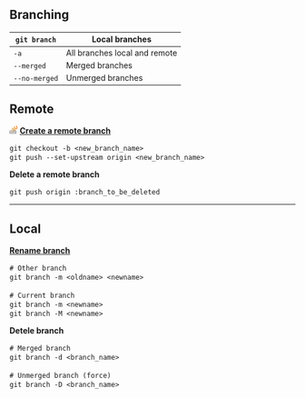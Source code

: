## Branching

| `git branch` | Local branches |
| --- | --- |
| `-a` | All branches local and remote |
| `--merged` | Merged branches |
| `--no-merged` | Unmerged branches |

## Remote

<img src="https://github.com/sergius-la/icon_links/blob/master/img/stackoverflow.png" width="14" height="14"> [__Create a remote branch__](https://stackoverflow.com/questions/1519006/how-do-you-create-a-remote-git-branch)
```shell
git checkout -b <new_branch_name>
git push --set-upstream origin <new_branch_name>
```

__Delete a remote branch__
```shell
git push origin :branch_to_be_deleted
```

***

## Local

[__Rename branch__](https://www.notion.so/Git-a2117392da1d450bb04c1205e6fbd140#9ce31bcf67b24ef7a86ada1f60a064ed)
```shell
# Other branch
git branch -m <oldname> <newname>

# Current branch
git branch -m <newname>
git branch -M <newname>
```

__Detele branch__
```shell
# Merged branch
git branch -d <branch_name>

# Unmerged branch (force)
git branch -D <branch_name>
```